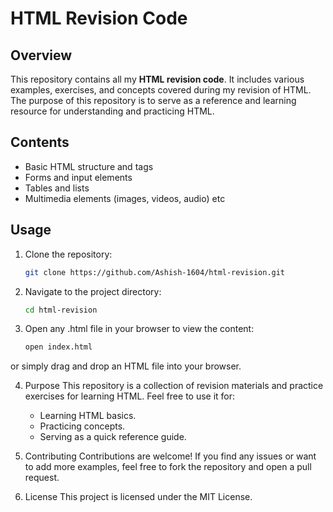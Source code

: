 # HTML Revision Code

## Overview
This repository contains all my **HTML revision code**. It includes various examples, exercises, and concepts covered during my revision of HTML. The purpose of this repository is to serve as a reference and learning resource for understanding and practicing HTML.

## Contents
- Basic HTML structure and tags
- Forms and input elements
- Tables and lists
- Multimedia elements (images, videos, audio) etc

## Usage
1. Clone the repository:
   ```bash
   git clone https://github.com/Ashish-1604/html-revision.git

2. Navigate to the project directory:

    ```bash
    cd html-revision

3. Open any .html file in your browser to view the content:

    ```bash
    open index.html

or simply drag and drop an HTML file into your browser.

4. Purpose
    This repository is a collection of revision materials and practice exercises for learning HTML. Feel free to use it for:

    - Learning HTML basics.
    - Practicing concepts.
    - Serving as a quick reference guide.

5. Contributing
    Contributions are welcome! If you find any issues or want to add more examples, feel free to fork the repository and open a pull request.

6. License
    This project is licensed under the MIT License.